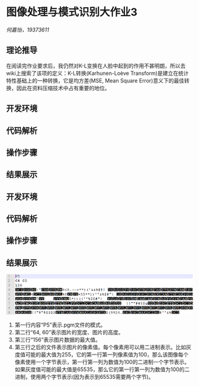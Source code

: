 # 图像处理与模式识别大作业3

*何嘉怡，19373611*

## 理论推导

在阅读完作业要求后，我仍然对K-L变换在人脸中起到的作用不甚明朗，所以去wiki上搜索了该项的定义：K-L转换(Karhunen-Loève Transform)是建立在统计特性基础上的一种转换，它是均方差(MSE, Mean Square Error)意义下的最佳转换，因此在资料压缩技术中占有重要的地位。











## 开发环境

## 代码解析

## 操作步骤

## 结果展示

## 开发环境

## 代码解析

## 操作步骤

## 结果展示

![img](image/pgm/1653313377276.png)

1. 第一行内容“P5”表示.pgm文件的模式。
2. 第二行“64, 60”表示图片的宽度、图片的高度。
3. 第三行“156”表示图片数据的最大值。
4. 第三行之后的文件表示图片的像素值。每个像素用可以用二进制表示。比如灰度值可能的最大值为255，它的第一行第一列像素值为100，那么该图像每个像素使用一个字节表示，第一行第一列为数值为100的二进制一个字节表示。如果灰度值可能的最大值是65535，那么它的第一行第一列为数值为100的二进制，使用两个字节表示(因为表示到65535需要两个字节)。

